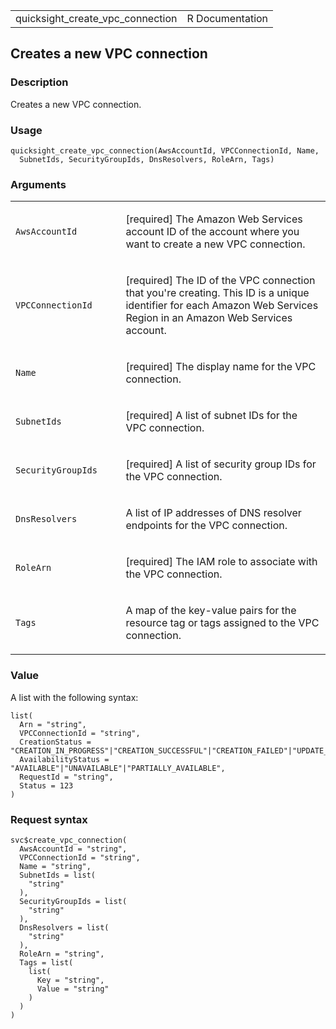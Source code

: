 <table style="width: 100%;">
<tbody>
<tr class="odd">
<td>quicksight_create_vpc_connection</td>
<td style="text-align: right;">R Documentation</td>
</tr>
</tbody>
</table>

## Creates a new VPC connection

### Description

Creates a new VPC connection.

### Usage

    quicksight_create_vpc_connection(AwsAccountId, VPCConnectionId, Name,
      SubnetIds, SecurityGroupIds, DnsResolvers, RoleArn, Tags)

### Arguments

<table>
<colgroup>
<col style="width: 35%" />
<col style="width: 65%" />
</colgroup>
<tbody>
<tr class="odd">
<td><code
id="quicksight_create_vpc_connection_:_AwsAccountId">AwsAccountId</code></td>
<td><p>[required] The Amazon Web Services account ID of the account
where you want to create a new VPC connection.</p></td>
</tr>
<tr class="even">
<td><code
id="quicksight_create_vpc_connection_:_VPCConnectionId">VPCConnectionId</code></td>
<td><p>[required] The ID of the VPC connection that you're creating.
This ID is a unique identifier for each Amazon Web Services Region in an
Amazon Web Services account.</p></td>
</tr>
<tr class="odd">
<td><code id="quicksight_create_vpc_connection_:_Name">Name</code></td>
<td><p>[required] The display name for the VPC connection.</p></td>
</tr>
<tr class="even">
<td><code
id="quicksight_create_vpc_connection_:_SubnetIds">SubnetIds</code></td>
<td><p>[required] A list of subnet IDs for the VPC connection.</p></td>
</tr>
<tr class="odd">
<td><code
id="quicksight_create_vpc_connection_:_SecurityGroupIds">SecurityGroupIds</code></td>
<td><p>[required] A list of security group IDs for the VPC
connection.</p></td>
</tr>
<tr class="even">
<td><code
id="quicksight_create_vpc_connection_:_DnsResolvers">DnsResolvers</code></td>
<td><p>A list of IP addresses of DNS resolver endpoints for the VPC
connection.</p></td>
</tr>
<tr class="odd">
<td><code
id="quicksight_create_vpc_connection_:_RoleArn">RoleArn</code></td>
<td><p>[required] The IAM role to associate with the VPC
connection.</p></td>
</tr>
<tr class="even">
<td><code id="quicksight_create_vpc_connection_:_Tags">Tags</code></td>
<td><p>A map of the key-value pairs for the resource tag or tags
assigned to the VPC connection.</p></td>
</tr>
</tbody>
</table>

### Value

A list with the following syntax:

    list(
      Arn = "string",
      VPCConnectionId = "string",
      CreationStatus = "CREATION_IN_PROGRESS"|"CREATION_SUCCESSFUL"|"CREATION_FAILED"|"UPDATE_IN_PROGRESS"|"UPDATE_SUCCESSFUL"|"UPDATE_FAILED"|"DELETION_IN_PROGRESS"|"DELETION_FAILED"|"DELETED",
      AvailabilityStatus = "AVAILABLE"|"UNAVAILABLE"|"PARTIALLY_AVAILABLE",
      RequestId = "string",
      Status = 123
    )

### Request syntax

    svc$create_vpc_connection(
      AwsAccountId = "string",
      VPCConnectionId = "string",
      Name = "string",
      SubnetIds = list(
        "string"
      ),
      SecurityGroupIds = list(
        "string"
      ),
      DnsResolvers = list(
        "string"
      ),
      RoleArn = "string",
      Tags = list(
        list(
          Key = "string",
          Value = "string"
        )
      )
    )
